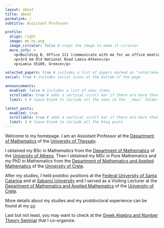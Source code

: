 ```yaml
---
layout: about
title: about
permalink: /
subtitle: Assistant Professor

profile:
  align: right
  image: me_hs.png
  image_circular: false # crops the image to make it circular
  more_info: >
    <p>Building B, Office 211 (communicate with me for an office meeting)</p>
    <p>3rd km Old National Road Lamia-Athens</p>
    <p>Lamia 35100, Greece</p>

selected_papers: true # includes a list of papers marked as "selected={true}"
social: true # includes social icons at the bottom of the page

announcements:
  enabled: false # includes a list of news items
  scrollable: true # adds a vertical scroll bar if there are more than 3 news items
  limit: 5 # leave blank to include all the news in the `_news` folder

latest_posts:
  enabled: true
  scrollable: true # adds a vertical scroll bar if there are more than 3 new posts items
  limit: 3 # leave blank to include all the blog posts
---
```


Welcome to my homepage. I am an Assistant Professor at the [Department of Mathematics](http://www.math.uth.gr/) of the [University of Thessaly](http://www.uth.gr/).

I obtained my BSc in Mathematics from the [Department of Mathematics](http://www.math.uoa.gr/) of the [University of Athens](http://www.uoa.gr/). Then I obtained my MSc in Pure Mathematics and my PhD in Mathematics from the [Department of Mathematics and Applied Mathematics](http://www.math.uoc.gr/) of the [University of Crete](http://www.uoc.gr/).

After my studies, I held postdoc positions at the [Federal University of Santa Catarina](http://www.ufsc.br/) and at [Sabanci University](http://www.sabanciuniv.edu/) and I served as a Visiting Lecturer at the [Department of Mathematics and Applied Mathematics](http://www.math.uoc.gr/) of the [University of Crete](http://www.uoc.gr/).

More details about my studies and my postdoctoral experience can be found at my [cv](https://www.dropbox.com/s/qil1sbl0gjtewo5/gk_en_cv.pdf?raw=1).

Last but not least, you may want to check at the [Greek Algebra and Number Theory Seminar](https://sites.google.com/view/gantseminar) that I co-organize.
